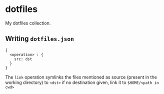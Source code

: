 # dotfiles
My dotfiles collection.

## Writing `dotfiles.json`
```
{
  <operation> : {
    src: dst
  }
}
```

The `link` operation symlinks the files mentioned as source (present in the working directory)
to `<dst>` if no destination given, link it to `$HOME/<path in cwd>`